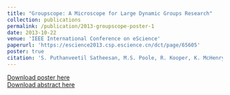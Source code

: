 ```yaml
---
title: "Groupscope: A Microscope for Large Dynamic Groups Research"
collection: publications
permalink: /publication/2013-groupscope-poster-1
date: 2013-10-22
venue: 'IEEE International Conference on eScience'
paperurl: 'https://escience2013.csp.escience.cn/dct/page/65605'
poster: true
citation: 'S. Puthanveetil Satheesan, M.S. Poole, R. Kooper, K. McHenry. (2013). &quot;Groupscope: A Microscope for Large Dynamic Groups Research.&quot; Poster presented at: <i>eScience (eScience), 2013 IEEE 9th International Conference on,</i>. 22-25 Oct. 2013'
---
```

[Download poster here](/files/2013-groupscope-poster-1.pdf)  
[Download abstract here](/files/2013-groupscope-abstract-1.pdf)
